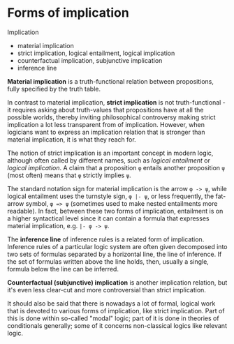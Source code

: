 # Forms of implication

Implication
- material implication
- strict implication, logical entailment, logical implication
- counterfactual implication, subjunctive implication
- inference line


**Material implication** is a truth-functional relation between propositions, fully specified by the truth table.

In contrast to material implication, **strict implication** is not truth-functional - it requires asking about truth-values that propositions have at all the possible worlds, thereby inviting philosophical controversy making strict implication a lot less transparent from of implication. However, when logicians want to express an implication relation that is stronger than material implication, it is what they reach for.

The notion of strict implication is an important concept in modern logic, although often called by different names, such as *logical entailment* or *logical implication*. A claim that a proposition `φ` entails another proposition `ψ` (most often) means that `φ` strictly implies `ψ`.

The standard notation sign for material implication is the arrow `φ -> ψ`, while logical entailment uses the turnstyle sign, `φ |- ψ`, or less frequently, the fat-arrow symbol, `φ => ψ` (sometimes used to make nested entailments more readable). In fact, between these two forms of implication, entailment is on a higher syntactical level since it can contain a formula that expresses material implication, e.g. `|- φ -> ψ`.

The **inference line** of inference rules is a related form of implication. Inference rules of a particular logic system are often given decomposed into two sets of formulas separated by a horizontal line, the line of inference. If the set of formulas written above the line holds, then, usually a single, formula below the line can be inferred.

**Counterfactual (subjunctive) implication** is another implication relation, but it's even less clear-cut and more controversial than strict implication.

It should also be said that there is nowadays a lot of formal, logical work that is devoted to various forms of implication, like strict implication. Part of this is done within so-called "modal" logic; part of it is done in theories of conditionals generally; some of it concerns non-classical logics like relevant logic.
